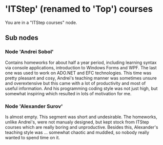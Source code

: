 # 'ITStep' (renamed to 'Top') courses
You are in a "ITStep courses" node.

## Sub nodes

### Node 'Andrei Sobol'
Contains homeworks for about half a year period, including learning syntax via console applications, introduction to Windows Forms and WPF. The last one was used to work on ADO.NET and EFC technologies.
This time was pretty pleasant and cosy, Andrei's teaching manner was sometimes unsure and overextensive but this came with a lot of productivity and most of useful information. And his programming coding style was not just high, but somewhat inspiring which resulted in lots of motivation for me.

### Node 'Alexander Surov'
Is almost empty. This segment was short and undesirable. The homeworks, unlike Andrei's, were not manualy designed, but kept stock from ITStep courses which are really boring and unproductive. Besides this, Alexander's teaching style was ... somewhat chaotic and muddled, so nobody really wanted to spend time on it.
